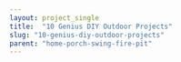 ```yaml
---
layout: project_single
title:  "10 Genius DIY Outdoor Projects"
slug: "10-genius-diy-outdoor-projects"
parent: "home-porch-swing-fire-pit"
---
```

 